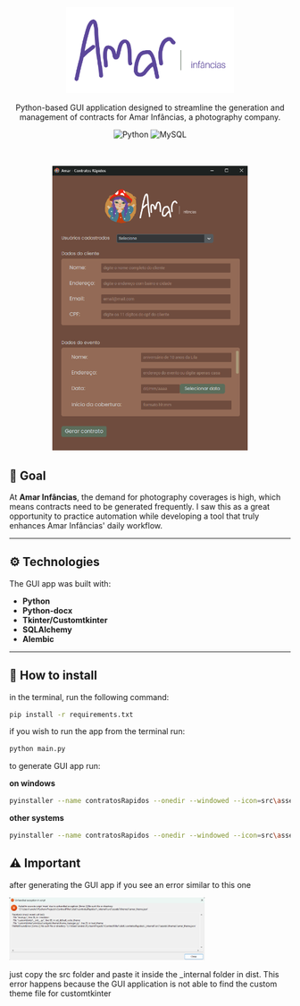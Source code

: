 <p align="center">
  <img src="./src/assets/logo.png" width="300" alt="Amar Logo" />
</p>

  <p align="center">Python-based GUI application designed to streamline the generation and management of contracts for Amar Infâncias, a photography company.</p>
    <p align="center">

<div align="center">

![Python](https://img.shields.io/badge/python-3670A0?style=for-the-badge&logo=python&logoColor=ffdd54)
![MySQL](https://img.shields.io/badge/mysql-4479A1.svg?style=for-the-badge&logo=mysql&logoColor=white)
</div>

<br>
<br>

<div align="center">

<img src="src/assets/project_example.png" width="350">

</div>

## 🎯 Goal
At <strong>Amar Infâncias</strong>, the demand for photography coverages is high, which means contracts need to be generated frequently. I saw this as a great opportunity to practice automation while developing a tool that truly enhances Amar Infâncias' daily workflow.

<hr>

## ⚙️ Technologies
The GUI app was built with:

- <strong>Python
- Python-docx
- Tkinter/Customtkinter
- SQLAlchemy
- Alembic</strong>

<hr>

## 💾 How to install
in the terminal, run the following command: 
```bash
pip install -r requirements.txt
```
if you wish to run the app from the terminal run:
```bash
python main.py
```
to generate GUI app run:

<strong>on windows</strong>
```bash
pyinstaller --name contratosRapidos --onedir --windowed --icon=src\assets\favicon.ico --add-data ".env;." main.py
```
<strong>other systems</strong>
```bash
pyinstaller --name contratosRapidos --onedir --windowed --icon=src\assets\favicon.ico --add-data ".env:." main.py
```
## ⚠️ Important
after generating the GUI app if you see an error similar to this one

<img src="src/assets/error_example.png" width="350">

just copy the src folder and paste it inside the _internal folder in dist. This error happens because the GUI application is not able to find the custom theme file for customtkinter